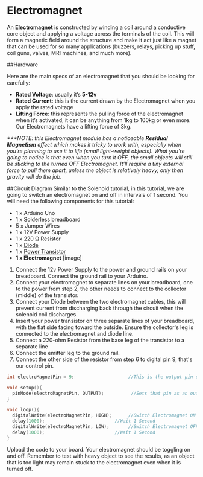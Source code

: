 # Electromagnet

An **Electromagnet** is constructed by winding a coil around a conductive core object and applying a voltage across the terminals of the coil. This will form a magnetic field around the structure and make it act just like a magnet that can be used for so many applications (buzzers, relays, picking up stuff, coil guns, valves, MRI machines, and much more).

##Hardware

Here are the main specs of an electromagnet that you should be looking for carefully:

- **Rated Voltage**: usually it’s **5-12v**
- **Rated Current**: this is the current drawn by the Electromagnet when you apply the rated voltage
- **Lifting Force**: this represents the pulling force of the electromagnet when it’s activated, it can be anything from 1kg to 100kg or even more. Our Electromagnets have a lifting force of 3kg.

_***NOTE: this Electromagnet module has a noticeable **Residual Magnetism** effect which makes it tricky to work with, especially when you’re planning to use it to life (small light-weight objects). What you’re going to notice is that even when you turn it OFF, the small objects will still be sticking to the turned OFF Electromagnet. It’ll require a tiny external force to pull them apart, unless the object is relatively heavy, only then gravity will do the job._

##Circuit Diagram
Similar to the Solenoid tutorial,  in this tutorial, we are going to switch an electromagnet on and off in intervals of 1 second. You will need the following components for this tutorial:

- 1 x Arduino Uno
- 1 x Solderless breadboard
- 5 x Jumper Wires
- 1 x 12V Power Supply
- 1 x 220 Ω Resistor
- 1 x [Diode](https://core-electronics.com.au/1n4001-diode-10-pack.html)
- 1 x [Power Transistor](https://core-electronics.com.au/tip120-power-darlington-transistors-3-pack.html)
- **1 x Electromagnet**
  [image]

1. Connect the 12v Power Supply to the power and ground rails on your breadboard. Connect the ground rail to your Arduino. 
2. Connect your electromagnet to separate lines on your breadboard, one to the power from step 2, the other needs to connect to the collector (middle) of the transistor.
3. Connect your Diode between the two electromagnet cables, this will prevent current from discharging back through the circuit when the solenoid coil discharges.
4. Insert your power transistor on three separate lines of your breadboard, with the flat side facing toward the outside. Ensure the collector's leg is connected to the electromagnet and diode line.
5. Connect a 220-ohm Resistor from the base leg of the transistor to a separate line
6. Connect the emitter leg to the ground rail.
7. Connect the other side of the resistor from step 6 to digital pin 9, that's our control pin.

```C++
int electroMagnetPin = 9;                    //This is the output pin on the Arduino uno

void setup(){
  pinMode(electroMagnetPin, OUTPUT);          //Sets that pin as an output
}

void loop(){
  digitalWrite(electroMagnetPin, HIGH);      //Switch Electromagnet ON
  delay(1000);                          //Wait 1 Second
  digitalWrite(electroMagnetPin, LOW);       //Switch Electromagnet OFF
  delay(1000);                          //Wait 1 Second
}
```

Upload the code to your board. Your electromagnet should be toggling on and off. Remember to test with heavy object to see the results, as an object that is too light may remain stuck to the electromagnet even when it is turned off. 
